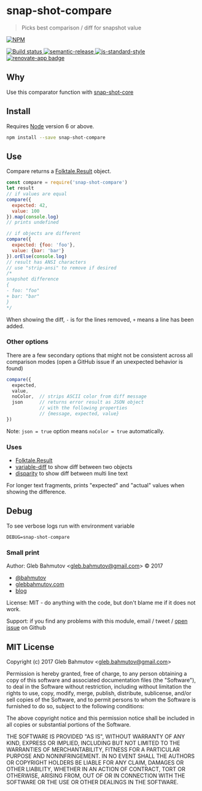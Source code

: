 # snap-shot-compare

> Picks best comparison / diff for snapshot value

[![NPM][npm-icon] ][npm-url]

[![Build status][ci-image] ][ci-url]
[![semantic-release][semantic-image] ][semantic-url]
[![js-standard-style][standard-image]][standard-url]
[![renovate-app badge][renovate-badge]][renovate-app]

## Why

Use this comparator function with
[snap-shot-core](https://github.com/bahmutov/snap-shot-core)

## Install

Requires [Node](https://nodejs.org/en/) version 6 or above.

```sh
npm install --save snap-shot-compare
```

## Use

Compare returns a [Folktale.Result][Folktale.Result] object.

```js
const compare = require('snap-shot-compare')
let result
// if values are equal
compare({
  expected: 42,
  value: 100
}).map(console.log)
// prints undefined

// if objects are different
compare({
  expected: {foo: 'foo'},
  value: {bar: 'bar'}
}).orElse(console.log)
// result has ANSI characters
// use "strip-ansi" to remove if desired
/*
snapshot difference
{
- foo: "foo"
+ bar: "bar"
}
*/
```

When showing the diff, `-` is for the lines removed, `+` means a line has been added.

### Other options

There are a few secondary options that might not be consistent across all
comparison modes (open a GitHub issue if an unexpected behavior is found)

```js
compare({
  expected,
  value,
  noColor,  // strips ASCII color from diff message
  json      // returns error result as JSON object
            // with the following properties
            // {message, expected, value}
})
```

Note: `json = true` option means `noColor = true` automatically.
### Uses

* [Folktale.Result][Folktale.Result]
* [variable-diff](https://github.com/taylorhakes/variable-diff) to show diff
  between two objects
* [disparity](https://github.com/millermedeiros/disparity) to show diff
  between multi line text

For longer text fragments, prints "expected" and "actual" values when showing the difference.

[Folktale.Result]: http://folktale.origamitower.com/api/v2.0.0/en/folktale.result.html

## Debug

To see verbose logs run with environment variable

```
DEBUG=snap-shot-compare
```

### Small print

Author: Gleb Bahmutov &lt;gleb.bahmutov@gmail.com&gt; &copy; 2017

* [@bahmutov](https://twitter.com/bahmutov)
* [glebbahmutov.com](https://glebbahmutov.com)
* [blog](https://glebbahmutov.com/blog)

License: MIT - do anything with the code, but don't blame me if it does not work.

Support: if you find any problems with this module, email / tweet /
[open issue](https://github.com/bahmutov/snap-shot-compare/issues) on Github

## MIT License

Copyright (c) 2017 Gleb Bahmutov &lt;gleb.bahmutov@gmail.com&gt;

Permission is hereby granted, free of charge, to any person
obtaining a copy of this software and associated documentation
files (the "Software"), to deal in the Software without
restriction, including without limitation the rights to use,
copy, modify, merge, publish, distribute, sublicense, and/or sell
copies of the Software, and to permit persons to whom the
Software is furnished to do so, subject to the following
conditions:

The above copyright notice and this permission notice shall be
included in all copies or substantial portions of the Software.

THE SOFTWARE IS PROVIDED "AS IS", WITHOUT WARRANTY OF ANY KIND,
EXPRESS OR IMPLIED, INCLUDING BUT NOT LIMITED TO THE WARRANTIES
OF MERCHANTABILITY, FITNESS FOR A PARTICULAR PURPOSE AND
NONINFRINGEMENT. IN NO EVENT SHALL THE AUTHORS OR COPYRIGHT
HOLDERS BE LIABLE FOR ANY CLAIM, DAMAGES OR OTHER LIABILITY,
WHETHER IN AN ACTION OF CONTRACT, TORT OR OTHERWISE, ARISING
FROM, OUT OF OR IN CONNECTION WITH THE SOFTWARE OR THE USE OR
OTHER DEALINGS IN THE SOFTWARE.

[npm-icon]: https://nodei.co/npm/snap-shot-compare.svg?downloads=true
[npm-url]: https://npmjs.org/package/snap-shot-compare
[ci-image]: https://travis-ci.org/bahmutov/snap-shot-compare.svg?branch=master
[ci-url]: https://travis-ci.org/bahmutov/snap-shot-compare
[semantic-image]: https://img.shields.io/badge/%20%20%F0%9F%93%A6%F0%9F%9A%80-semantic--release-e10079.svg
[semantic-url]: https://github.com/semantic-release/semantic-release
[standard-image]: https://img.shields.io/badge/code%20style-standard-brightgreen.svg
[standard-url]: http://standardjs.com/
[renovate-badge]: https://img.shields.io/badge/renovate-app-blue.svg
[renovate-app]: https://renovateapp.com/

